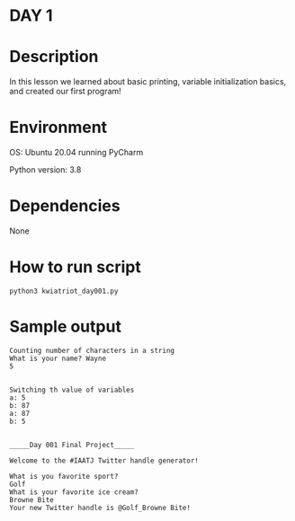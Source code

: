 
# DAY 1

# Description
In this lesson we learned about basic printing, variable initialization basics, and created our first program!
# Environment
OS: Ubuntu 20.04 running PyCharm

Python version: 3.8

# Dependencies
None

# How to run script
```
python3 kwiatriot_day001.py
```

# Sample output
```
Counting number of characters in a string
What is your name? Wayne
5


Switching th value of variables
a: 5
b: 87
a: 87
b: 5


_____Day 001 Final Project_____

Welcome to the #IAATJ Twitter handle generator!

What is you favorite sport? 
Golf
What is your favorite ice cream? 
Browne Bite
Your new Twitter handle is @Golf_Browne Bite!
```
